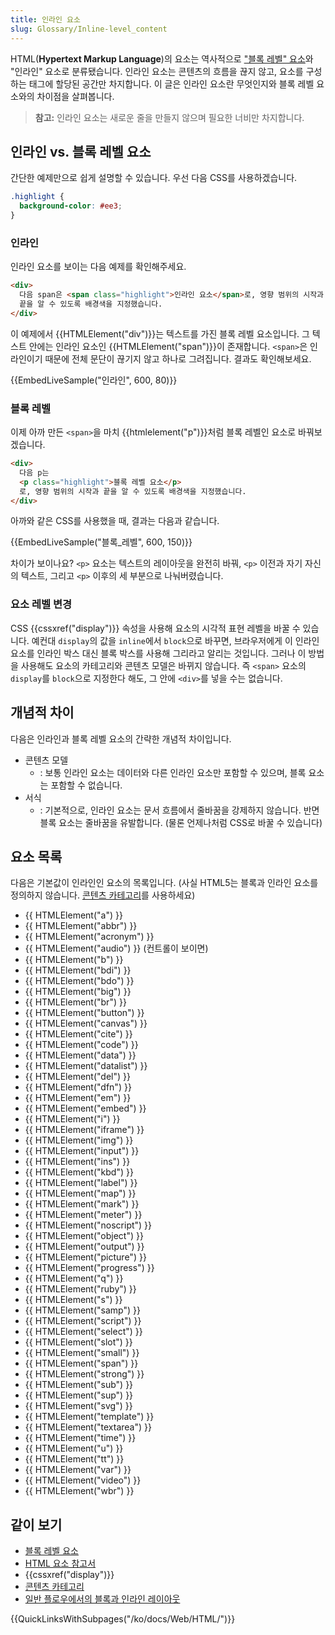 ```yaml
---
title: 인라인 요소
slug: Glossary/Inline-level_content
---
```


HTML(**Hypertext Markup Language**)의 요소는 역사적으로 ["블록 레벨" 요소](/ko/docs/Web/HTML/Block-level_elements)와 "인라인" 요소로 분류됐습니다. 인라인 요소는 콘텐츠의 흐름을 끊지 않고, 요소를 구성하는 태그에 할당된 공간만 차지합니다. 이 글은 인라인 요소란 무엇인지와 블록 레벨 요소와의 차이점을 살펴봅니다.

> **참고:** 인라인 요소는 새로운 줄을 만들지 않으며 필요한 너비만 차지합니다.

## 인라인 vs. 블록 레벨 요소

간단한 예제만으로 쉽게 설명할 수 있습니다. 우선 다음 CSS를 사용하겠습니다.

```css
.highlight {
  background-color: #ee3;
}
```

### 인라인

인라인 요소를 보이는 다음 예제를 확인해주세요.

```html
<div>
  다음 span은 <span class="highlight">인라인 요소</span>로, 영향 범위의 시작과
  끝을 알 수 있도록 배경색을 지정했습니다.
</div>
```

이 예제에서 {{HTMLElement("div")}}는 텍스트를 가진 블록 레벨 요소입니다. 그 텍스트 안에는 인라인 요소인 {{HTMLElement("span")}}이 존재합니다. `<span>`은 인라인이기 때문에 전체 문단이 끊기지 않고 하나로 그려집니다. 결과도 확인해보세요.

{{EmbedLiveSample("인라인", 600, 80)}}

### 블록 레벨

이제 아까 만든 `<span>`을 마치 {{htmlelement("p")}}처럼 블록 레벨인 요소로 바꿔보겠습니다.

```html
<div>
  다음 p는
  <p class="highlight">블록 레벨 요소</p>
  로, 영향 범위의 시작과 끝을 알 수 있도록 배경색을 지정했습니다.
</div>
```

아까와 같은 CSS를 사용했을 때, 결과는 다음과 같습니다.

{{EmbedLiveSample("블록_레벨", 600, 150)}}

차이가 보이나요? `<p>` 요소는 텍스트의 레이아웃을 완전히 바꿔, `<p>` 이전과 자기 자신의 텍스트, 그리고 `<p>` 이후의 세 부분으로 나눠버렸습니다.

### 요소 레벨 변경

CSS {{cssxref("display")}} 속성을 사용해 요소의 시각적 표현 레벨을 바꿀 수 있습니다. 예컨대 `display`의 값을 `inline`에서 `block`으로 바꾸면, 브라우저에게 이 인라인 요소를 인라인 박스 대신 블록 박스를 사용해 그리라고 알리는 것입니다. 그러나 이 방법을 사용해도 요소의 카테고리와 콘텐츠 모델은 바뀌지 않습니다. 즉 `<span>` 요소의 `display`를 `block`으로 지정한다 해도, 그 안에 `<div>`를 넣을 수는 없습니다.

## 개념적 차이

다음은 인라인과 블록 레벨 요소의 간략한 개념적 차이입니다.

- 콘텐츠 모델
  - : 보통 인라인 요소는 데이터와 다른 인라인 요소만 포함할 수 있으며, 블록 요소는 포함할 수 없습니다.
- 서식
  - : 기본적으로, 인라인 요소는 문서 흐름에서 줄바꿈을 강제하지 않습니다. 반면 블록 요소는 줄바꿈을 유발합니다. (물론 언제나처럼 CSS로 바꿀 수 있습니다)

## 요소 목록

다음은 기본값이 인라인인 요소의 목록입니다. (사실 HTML5는 블록과 인라인 요소를 정의하지 않습니다. [콘텐츠 카테고리](/ko/docs/Web/Guide/HTML/Content_categories)를 사용하세요)

- {{ HTMLElement("a") }}
- {{ HTMLElement("abbr") }}
- {{ HTMLElement("acronym") }}
- {{ HTMLElement("audio") }} (컨트롤이 보이면)
- {{ HTMLElement("b") }}
- {{ HTMLElement("bdi") }}
- {{ HTMLElement("bdo") }}
- {{ HTMLElement("big") }}
- {{ HTMLElement("br") }}
- {{ HTMLElement("button") }}
- {{ HTMLElement("canvas") }}
- {{ HTMLElement("cite") }}
- {{ HTMLElement("code") }}
- {{ HTMLElement("data") }}
- {{ HTMLElement("datalist") }}
- {{ HTMLElement("del") }}
- {{ HTMLElement("dfn") }}
- {{ HTMLElement("em") }}
- {{ HTMLElement("embed") }}
- {{ HTMLElement("i") }}
- {{ HTMLElement("iframe") }}
- {{ HTMLElement("img") }}
- {{ HTMLElement("input") }}
- {{ HTMLElement("ins") }}
- {{ HTMLElement("kbd") }}
- {{ HTMLElement("label") }}
- {{ HTMLElement("map") }}
- {{ HTMLElement("mark") }}
- {{ HTMLElement("meter") }}
- {{ HTMLElement("noscript") }}
- {{ HTMLElement("object") }}
- {{ HTMLElement("output") }}
- {{ HTMLElement("picture") }}
- {{ HTMLElement("progress") }}
- {{ HTMLElement("q") }}
- {{ HTMLElement("ruby") }}
- {{ HTMLElement("s") }}
- {{ HTMLElement("samp") }}
- {{ HTMLElement("script") }}
- {{ HTMLElement("select") }}
- {{ HTMLElement("slot") }}
- {{ HTMLElement("small") }}
- {{ HTMLElement("span") }}
- {{ HTMLElement("strong") }}
- {{ HTMLElement("sub") }}
- {{ HTMLElement("sup") }}
- {{ HTMLElement("svg") }}
- {{ HTMLElement("template") }}
- {{ HTMLElement("textarea") }}
- {{ HTMLElement("time") }}
- {{ HTMLElement("u") }}
- {{ HTMLElement("tt") }}
- {{ HTMLElement("var") }}
- {{ HTMLElement("video") }}
- {{ HTMLElement("wbr") }}

## 같이 보기

- [블록 레벨 요소](/ko/docs/Web/HTML/Block-level_elements)
- [HTML 요소 참고서](/ko/docs/Web/HTML/Element)
- {{cssxref("display")}}
- [콘텐츠 카테고리](/ko/docs/Web/Guide/HTML/Content_categories)
- [일반 플로우에서의 블록과 인라인 레이아웃](/ko/docs/Web/CSS/CSS_Flow_Layout/Block_and_Inline_Layout_in_Normal_Flow)

{{QuickLinksWithSubpages("/ko/docs/Web/HTML/")}}
